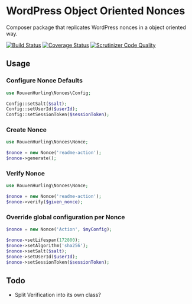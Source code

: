 WordPress Object Oriented Nonces
================================

Composer package that replicates WordPress nonces in a object oriented way.

[![Build Status](https://travis-ci.org/rhurling/wp-oo-nonces.svg?branch=master)](https://travis-ci.org/rhurling/wp-oo-nonces)
[![Coverage Status](https://coveralls.io/repos/github/rhurling/wp-oo-nonces/badge.svg?branch=master)](https://coveralls.io/github/rhurling/wp-oo-nonces?branch=master)
[![Scrutinizer Code Quality](https://scrutinizer-ci.com/g/rhurling/wp-oo-nonces/badges/quality-score.png?b=master)](https://scrutinizer-ci.com/g/rhurling/wp-oo-nonces/?branch=master)

Usage
-----

### Configure Nonce Defaults
 
``` php
use RouvenHurling\Nonces\Config;

Config::setSalt($salt);
Config::setUserId($userId);
Config::setSessionToken($sessionToken);
```

### Create Nonce

``` php
use RouvenHurling\Nonces\Nonce;

$nonce = new Nonce('readme-action');
$nonce->generate();
```

### Verify Nonce

``` php
use RouvenHurling\Nonces\Nonce;

$nonce = new Nonce('readme-action');
$nonce->verify($given_nonce);
```

### Override global configuration per Nonce

``` php
$nonce = new Nonce('Action', $myConfig);

$nonce->setLifespan(172800);
$nonce->setAlgorithm('sha256');
$nonce->setSalt($salt);
$nonce->setUserId($userId);
$nonce->setSessionToken($sessionToken);
```

Todo
----

 * Split Verification into its own class?

